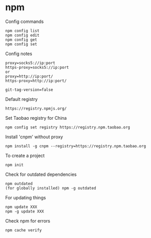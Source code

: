 # npm

Config commands

	npm config list
	npm config edit
	npm config get
	npm config set

Config notes

	proxy=socks5://ip:port
	https-proxy=socks5://ip:port
	or
	proxy=http://ip:port/
	https-proxy=http://ip:port/
	
	git-tag-version=false

Default registry

	https://registry.npmjs.org/

Set Taobao registry for China

	npm config set registry https://registry.npm.taobao.org

Install 'cnpm' without proxy

	npm install -g cnpm --registry=https://registry.npm.taobao.org

To create a project

	npm init

Check for outdated dependencies

	npm outdated
	(for globally installed) npm -g outdated

For updating things

	npm update XXX
	npm -g update XXX

Check npm for errors

	npm cache verify
